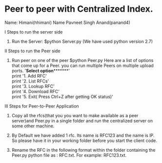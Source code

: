 # Peer to peer with Centralized Index.
Name: Himani(hhimani)
Name Pavneet Singh Anand(panand4)

I Steps to run the server side 


1) Run the Server: $python Server.py (We have used python version 2.7) 

II Steps to run the Peer side 
1) Run peer on one of the peer $python Peer.py 
Here are a list of options that come up for a Peer. you can run multiple Peers on multiple upload ports.
'************Select option*******************'<br>
    print '1. Add RFC'<br>
    print '2. List RFCs'<br>
    print '3. Lookup RFC'<br>
    print '4. Download RFC'<br>
    print '5. Exit( Press Ctrl+Z after getting OK status)'<br>

III Steps for Peer-to-Peer Application 
1) Copy all the rfcs(that you you want to make available as a peer server)and Peer.py in a single 
folder and run the centralized server  on some other machine. 
2) By Default we have added 1 rfc. Its name is RFC123 and the name is IP. 
So please have it in your working folder before you start the client code. 

1) Rename the RFC in the following format within the folder containing the Peer.py python file as : RFC<number>.txt. For example: RFC123.txt. 
